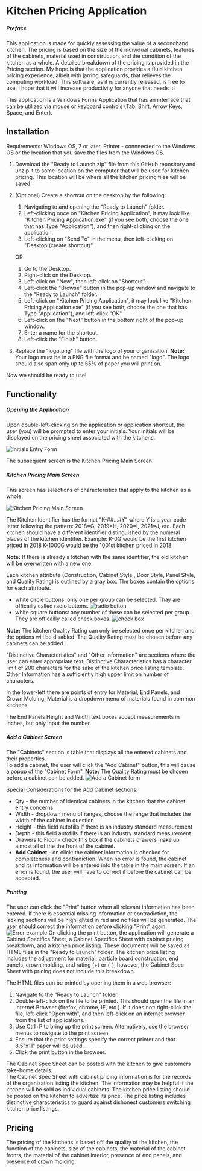 # Kitchen Pricing Application
##### Preface
This application is made for quickly assessing the value of a secondhand kitchen.  The pricing is based on the size of the individual cabinets, features of the cabinets, material used in construction, and the condition of the kitchen as a whole.  A detailed breakdown of the pricing is provided in the Pricing section.
My hope is that the application provides a fluid kitchen pricing experience, albeit with jarring safeguards, that relieves the computing workload.
This software, as it is currently released, is free to use.  I hope that it will increase productivity for anyone that needs it!

This application is a Windows Forms Application that has an interface that can be utilized via mouse or keyboard controls (Tab, Shift, Arrow Keys, Space, and Enter).


## Installation
Requirements: Windows OS, 7 or later.
			  Printer - connnected to the Windows OS or the location that you save the files from the Windows OS.
1. Download the "Ready to Launch.zip" file from this GitHub repository and unzip it to some location on the computer that will be used for kitchen pricing.  This location will be where all the kitchen pricing files will be saved.
2. (Optional) Create a shortcut on the desktop by the following:
	1. Navigating to and opening the "Ready to Launch" folder.
	2. Left-clicking once on "Kitchen Pricing Application", it may look like "Kitchen Pricing Application.exe" (if you see both, choose the one that has Type "Application"), and then right-clicking on the application.
	3. Left-clicking on "Send To" in the menu, then left-clicking on "Desktop (create shortcut)".

	OR
	
	1. Go to the Desktop.
	2. Right-click on the Desktop.
	3. Left-click on "New", then left-click on "Shortcut".
	4. Left-click the "Browse" button in the pop-up window and navigate to the "Ready to Launch" folder.
	5. Left-click on "Kitchen Pricing Application", it may look like "Kitchen Pricing Application.exe" (if you see both, choose the one that has Type "Application"), and left-click "OK".
	6. Left-click on the "Next" button in the bottom right of the pop-up window.
	7. Enter a name for the shortcut.
	8. Left-click the "Finish" button.

3. Replace the "logo.png" file with the logo of your organization.  **Note:** Your logo must be in a PNG file format and be named "logo".  The logo should also span only up to 65% of paper you will print on.

Now we should be ready to use!

## Functionality
##### Opening the Application

Upon double-left-clicking on the application or application shortcut, the user (you) will be prompted to enter your initials.  Your initials will be displayed on the pricing sheet associated with the kitchens.

![Initials Entry Form](./readme_images/initials.PNG)

The subsequent screen is the Kitchen Pricing Main Screen.  

##### Kitchen Pricing Main Screen
This screen has selections of characteristics that apply to the kitchen as a whole.  

![Kitchen Pricing Main Screen](./readme_images/mainscreen.PNG)

The Kitchen Identifier has the format "K-##...#Y" where Y is a year code letter following the pattern: 2018=G, 2019=H, 2020=I, 2021=J, etc.
Each kitchen should have a different identifier distinguished by the numeral places of the kitchen identifier.
	Example: K-0G would be the first kitchen priced in 2018
		 K-1000G would be the 1001st kitchen priced in 2018

**Note:** If there is already a kitchen with the same identifier, the old kitchen will be overwritten with a new one.

Each kitchen attribute (Construction, Cabinet Style , Door Style, Panel Style, and Quality Rating) is outlined by a gray box.  The boxes contain the options for each attribute.
- white circle buttons: only one per group can be selected.  Thay are officailly called radio buttons.
		![radio button](./readme_images/radiobutton.PNG)
- white square buttons: any number of these can be selected per group.  They are officailly called check boxes.
		![check box](./readme_images/checkbox.PNG)

**Note:** The kitchen Quality Rating can only be selected once per kitchen and the options will be disabled.  The Quality Rating must be chosen before any cabinets can be added.

"Distinctive Characteristics" and "Other Information" are sections where the user can enter appropriate text.  Distinctive Characteristics has a character limit of 200 characters for the sake of the kitchen price listing template.  Other Information has a sufficiently high upper limit on number of characters.

In the lower-left there are points of entry for Material, End Panels, and Crown Molding.  Material is a dropdown menu of materials found in common kitchens.

The End Panels Height and Width text boxes accept measurements in inches, but only input the number.

##### Add a Cabinet Screen
The "Cabinets" section is table that displays all the entered cabinets and their properties.  
To add a cabinet, the user will click the "Add Cabinet" button, this will cause a popup of the "Cabinet Form".  **Note:** The Quality Rating must be chosen before a cabinet can be added.
![Add a Cabinet form](./readme_images/addcabinet.PNG)

Special Considerations for the Add Cabinet sections:
- Qty - the number of identical cabinets in the kitchen that the cabinet entry concerns
- Width - dropdown menu of ranges, choose the range that includes the width of the cabinet in question
- Height - this field autofills if there is an industry standard measurement 
- Depth - this field autofills if there is an industry standard measurement
- Drawers to Floor - check this box if the cabinets drawers make up almost all of the the front of the cabinet.
- **Add Cabinet** - on click: the cabinet information is checked for completeness and contradiction.  When no error is found, the cabinet and its information will be entered into the table in the main screen.  If an error is found, the user will have to correct if before the cabinet can be accepted.

##### Printing
The user can click the "Print" button when all relevant information has been entered.  If there is essential missing information or contradiction, the lacking sections will be highlighted in red and no files will be generated.  The user should correct the information before clicking "Print" again.
![Error example](./readme_images/redhighlight.PNG)
On clicking the print button, the application will generate a Cabinet Specifics Sheet, a Cabinet Specifics Sheet with cabinet pricing breakdown, and a kitchen price listing.  These documents will be saved as HTML files in the "Ready to Launch" folder. The kitchen price listing includes the adjustment for material, particle board construction, end panels, crown molding, and rating (+) or (-), however, the Cabinet Spec Sheet with pricing does not include this breakdown.  

The HTML files can be printed by opening them in a web browser:
1. Navigate to the "Ready to Launch" folder.
2. Double-left-click on the file to be printed.  This should open the file in an Internet Browser (firefox, chrome, IE, etc.).  If it does not: right-click the file, left-click "Open with", and then left-click on an internet browser from the list of applications.
3. Use Ctrl+P to bring up the print screen.  Alternatively, use the browser menus to navigate to the print screen.
4. Ensure that the print settings specify the correct printer and that 8.5"x11" paper will be used.
5. Click the print button in the browser.

The Cabinet Spec Sheet can be posted with the kitchen to give customers take-home details.  
The Cabinet Spec Sheet with cabinet pricing information is for the records of the organization listing the kitchen.  The information may be helpful if the kitchen will be sold as individual cabinets.
The kitchen price listing should be posted on the kitchen to advertize its price.  The price listing includes distinctive characteristics to guard against dishonest customers switching kitchen price listings.


## Pricing

The pricing of the kitchens is based off the quality of the kitchen, the function of the cabinets, size of the cabinets, the material of the cabinet fronts, the material of the cabinet interior,  presence of end panels, and presence of crown molding.
